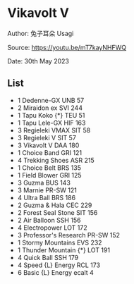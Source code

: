 # Vikavolt V

Author: 兔子耳朵 Usagi

Source: <https://youtu.be/mT7kayNHFWQ>

Date: 30th May 2023

## List

* 1 Dedenne-GX UNB 57
* 2 Miraidon ex SVI 244
* 1 Tapu Koko {*} TEU 51
* 1 Tapu Lele-GX HIF 163
* 3 Regieleki VMAX SIT 58
* 3 Regieleki V SIT 57
* 3 Vikavolt V DAA 180
* 1 Choice Band GRI 121
* 4 Trekking Shoes ASR 215
* 1 Choice Belt BRS 135
* 1 Field Blower GRI 125
* 3 Guzma BUS 143
* 3 Marnie PR-SW 121
* 4 Ultra Ball BRS 186
* 2 Guzma & Hala CEC 229
* 2 Forest Seal Stone SIT 156
* 2 Air Balloon SSH 156
* 4 Electropower LOT 172
* 3 Professor's Research PR-SW 152
* 1 Stormy Mountains EVS 232
* 1 Thunder Mountain {*} LOT 191
* 4 Quick Ball SSH 179
* 4 Speed {L} Energy RCL 173
* 6 Basic {L} Energy ecalt 4
